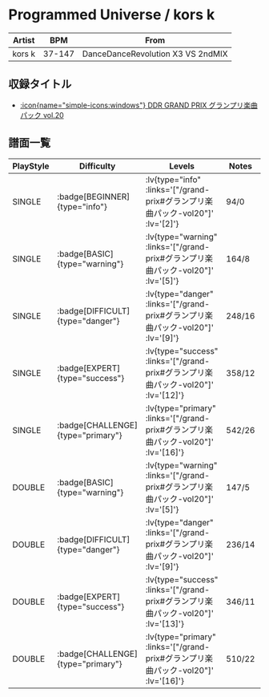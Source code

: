 # Programmed Universe / kors k

|Artist|BPM|From|
|------|---|----|
|kors k|37-147|DanceDanceRevolution X3 VS 2ndMIX|

## 収録タイトル

- [ :icon{name="simple-icons:windows"} DDR GRAND PRIX グランプリ楽曲パック vol.20](/grand-prix#グランプリ楽曲パック-vol20)

## 譜面一覧

|PlayStyle|Difficulty|Levels|Notes|Movie|
|---------|----------|------|-----|-----|
|SINGLE| :badge[BEGINNER]{type="info"} | :lv{type="info" :links='["/grand-prix#グランプリ楽曲パック-vol20"]' :lv='[2]'} |94/0||
|SINGLE| :badge[BASIC]{type="warning"} | :lv{type="warning" :links='["/grand-prix#グランプリ楽曲パック-vol20"]' :lv='[5]'} |164/8||
|SINGLE| :badge[DIFFICULT]{type="danger"} | :lv{type="danger" :links='["/grand-prix#グランプリ楽曲パック-vol20"]' :lv='[9]'} |248/16||
|SINGLE| :badge[EXPERT]{type="success"} | :lv{type="success" :links='["/grand-prix#グランプリ楽曲パック-vol20"]' :lv='[12]'} |358/12||
|SINGLE| :badge[CHALLENGE]{type="primary"} | :lv{type="primary" :links='["/grand-prix#グランプリ楽曲パック-vol20"]' :lv='[16]'} |542/26||
|DOUBLE| :badge[BASIC]{type="warning"} | :lv{type="warning" :links='["/grand-prix#グランプリ楽曲パック-vol20"]' :lv='[5]'} |147/5||
|DOUBLE| :badge[DIFFICULT]{type="danger"} | :lv{type="danger" :links='["/grand-prix#グランプリ楽曲パック-vol20"]' :lv='[9]'} |236/14||
|DOUBLE| :badge[EXPERT]{type="success"} | :lv{type="success" :links='["/grand-prix#グランプリ楽曲パック-vol20"]' :lv='[13]'} |346/11||
|DOUBLE| :badge[CHALLENGE]{type="primary"} | :lv{type="primary" :links='["/grand-prix#グランプリ楽曲パック-vol20"]' :lv='[16]'} |510/22||
